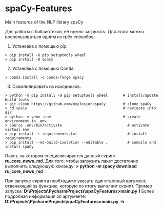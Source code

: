 # spaCy-Features
Main features of the NLP library spaCy

Для работы с библиотекой, её нужно загрузить. Для этого можно воспользоваться одним из трёх способов:
1.	Установка с помощью pip. 
```console
> pip install -U pip setuptools wheel 
> pip install -U spacy
```

2.	Установка с помощью Conda. 
```console
> conda install -c conda-forge spacy
```

3.	Скомпилировать из исходников.
```console
> python -m pip install -U pip setuptools wheel 	  # install/update build tools
> git clone https://github.com/explosion/spaCy  	  # clone spaCy
> cd spaCy                                      	  # navigate into dir
> python -m venv .env                          		  # create environment in .env
> source .env/bin/activate                      		# activate virtual env
> pip install -r requirements.txt               		# install requirements
> pip install --no-build-isolation --editable . 		# compile and install spaCy
```

Пакет, на котором специализируется данный скрипт - __ru_core_news_md__.
Для того, чтобы загрузить пакет достаточно выполнить следующую команду: __> python -m spacy download ru_core_news_md__

При запуске скрипта необходимо указать единственный аргумент, отвечающий за функцию, которую по итогу выполнит скрипт.
Пример запуска: __D:\Projects\PycharmProjects\spaCyFeatures>main.py 1__
Более подробная информация об аргументе: __D:\Projects\PycharmProjects\spaCyFeatures>main.py -h__
